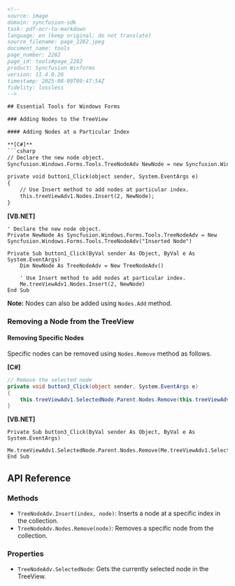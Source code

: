 ```html
<!-- 
source: image
domain: syncfusion-sdk
task: pdf-ocr-to-markdown
language: en (keep original; do not translate)
source_filename: page_2282.jpeg
document_name: tools
page_number: 2282
page_id: tools#page_2282
product: Syncfusion Winforms
version: 11.4.0.26
timestamp: 2025-08-09T09:47:54Z
fidelity: lossless
-->

## Essential Tools for Windows Forms

### Adding Nodes to the TreeView

#### Adding Nodes at a Particular Index

**[C#]**
```csharp
// Declare the new node object.
Syncfusion.Windows.Forms.Tools.TreeNodeAdv NewNode = new Syncfusion.Windows.Forms.Tools.TreeNodeAdv("Inserted Node");

private void button1_Click(object sender, System.EventArgs e)
{
    // Use Insert method to add nodes at particular index.
    this.treeViewAdv1.Nodes.Insert(2, NewNode);
}
```

**[VB.NET]**
```vb.net
' Declare the new node object.
Private NewNode As Syncfusion.Windows.Forms.Tools.TreeNodeAdv = New Syncfusion.Windows.Forms.Tools.TreeNodeAdv("Inserted Node")

Private Sub button1_Click(ByVal sender As Object, ByVal e As System.EventArgs)
    Dim NewNode As TreeNodeAdv = New TreeNodeAdv()

    ' Use Insert method to add nodes at particular index.
    Me.treeViewAdv1.Nodes.Insert(2, NewNode)
End Sub
```

**Note:** Nodes can also be added using `Nodes.Add` method.

### Removing a Node from the TreeView

#### Removing Specific Nodes

Specific nodes can be removed using `Nodes.Remove` method as follows.

**[C#]**
```csharp
// Remove the selected node
private void button3_Click(object sender, System.EventArgs e)
{
    this.treeViewAdv1.SelectedNode.Parent.Nodes.Remove(this.treeViewAdv1.SelectedNode);
}
```

**[VB.NET]**
```vb.net
Private Sub button3_Click(ByVal sender As Object, ByVal e As System.EventArgs)
    Me.treeViewAdv1.SelectedNode.Parent.Nodes.Remove(Me.treeViewAdv1.SelectedNode)
End Sub
```

## API Reference

### Methods
- `TreeNodeAdv.Insert(index, node)`: Inserts a node at a specific index in the collection.
- `TreeNodeAdv.Nodes.Remove(node)`: Removes a specific node from the collection.

### Properties
- `TreeNodeAdv.SelectedNode`: Gets the currently selected node in the TreeView.

<!-- tags: [Syncfusion Winforms, TreeView, node, method, property] keywords: [TreeNodeAdv, Insert, Remove, SelectedNode, Windows Forms] -->
```